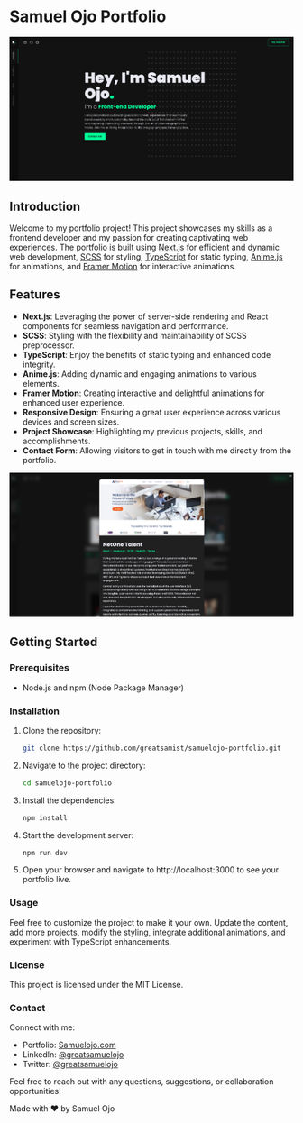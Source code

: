 # Samuel Ojo Portfolio

![Homepage](.docs/home.png)

## Introduction

Welcome to my portfolio project! This project showcases my skills as a frontend developer and my passion for creating captivating web experiences. The portfolio is built using [Next.js](https://nextjs.org/) for efficient and dynamic web development, [SCSS](https://sass-lang.com/) for styling, [TypeScript](https://www.typescriptlang.org/) for static typing, [Anime.js](https://animejs.com/) for animations, and [Framer Motion](https://www.framer.com/motion/) for interactive animations.

## Features

- **Next.js**: Leveraging the power of server-side rendering and React components for seamless navigation and performance.
- **SCSS**: Styling with the flexibility and maintainability of SCSS preprocessor.
- **TypeScript**: Enjoy the benefits of static typing and enhanced code integrity.
- **Anime.js**: Adding dynamic and engaging animations to various elements.
- **Framer Motion**: Creating interactive and delightful animations for enhanced user experience.
- **Responsive Design**: Ensuring a great user experience across various devices and screen sizes.
- **Project Showcase**: Highlighting my previous projects, skills, and accomplishments.
- **Contact Form**: Allowing visitors to get in touch with me directly from the portfolio.

![Project Showcase](.docs/showcase.png)

## Getting Started

### Prerequisites

- Node.js and npm (Node Package Manager)

### Installation

1. Clone the repository:

   ```bash
   git clone https://github.com/greatsamist/samuelojo-portfolio.git
   ```

2. Navigate to the project directory:
   ```bash
   cd samuelojo-portfolio
   ```
3. Install the dependencies:
   ```bash
   npm install
   ```
4. Start the development server:
   ```bash
   npm run dev
   ```
5. Open your browser and navigate to http://localhost:3000 to see your portfolio live.

### Usage

Feel free to customize the project to make it your own. Update the content, add more projects, modify the styling, integrate additional animations, and experiment with TypeScript enhancements.

### License

This project is licensed under the MIT License.

### Contact

Connect with me:

- Portfolio: [Samuelojo.com](https://ojosamuel.com)
- LinkedIn: [@greatsamuelojo](https://www.linkedin.com/in/greatsamuelojo/)
- Twitter: [@greatsamuelojo](https://twitter.com/greatsamuelojo)

Feel free to reach out with any questions, suggestions, or collaboration opportunities!

Made with ❤️ by Samuel Ojo
